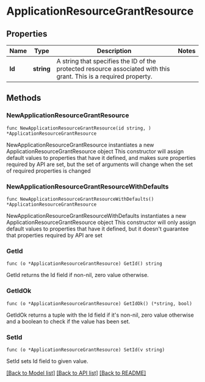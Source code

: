 # ApplicationResourceGrantResource

## Properties

Name | Type | Description | Notes
------------ | ------------- | ------------- | -------------
**Id** | **string** | A string that specifies the ID of the protected resource associated with this grant. This is a required property. | 

## Methods

### NewApplicationResourceGrantResource

`func NewApplicationResourceGrantResource(id string, ) *ApplicationResourceGrantResource`

NewApplicationResourceGrantResource instantiates a new ApplicationResourceGrantResource object
This constructor will assign default values to properties that have it defined,
and makes sure properties required by API are set, but the set of arguments
will change when the set of required properties is changed

### NewApplicationResourceGrantResourceWithDefaults

`func NewApplicationResourceGrantResourceWithDefaults() *ApplicationResourceGrantResource`

NewApplicationResourceGrantResourceWithDefaults instantiates a new ApplicationResourceGrantResource object
This constructor will only assign default values to properties that have it defined,
but it doesn't guarantee that properties required by API are set

### GetId

`func (o *ApplicationResourceGrantResource) GetId() string`

GetId returns the Id field if non-nil, zero value otherwise.

### GetIdOk

`func (o *ApplicationResourceGrantResource) GetIdOk() (*string, bool)`

GetIdOk returns a tuple with the Id field if it's non-nil, zero value otherwise
and a boolean to check if the value has been set.

### SetId

`func (o *ApplicationResourceGrantResource) SetId(v string)`

SetId sets Id field to given value.



[[Back to Model list]](../README.md#documentation-for-models) [[Back to API list]](../README.md#documentation-for-api-endpoints) [[Back to README]](../README.md)


